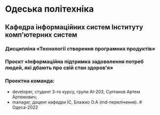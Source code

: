 # Одеська політехніка
## Кафедра інформаційних систем Інституту комп'ютерних систем
### Дисципліна «Технології створення програмних продуктів»
### Проєкт «Інформаційна підтримка задоволення потреб людей, які дбають про свій стан здоров'я»
### Проектна команда:
<ul>
    <li> developer, студент 3-го курсу, групи AI-203, Султанов Артем Артемович;
    <li> manager, доцент кафедри ІС, Блажко О.А (md-перелічення).
# Одеса-2022


